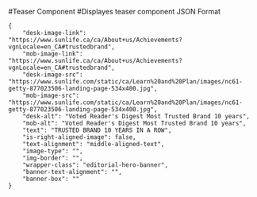 #Teaser Component
#Displayes teaser component
JSON Format
```
{
    "desk-image-link": "https://www.sunlife.ca/ca/About+us/Achievements?vgnLocale=en_CA#trustedbrand",
    "mob-image-link": "https://www.sunlife.ca/ca/About+us/Achievements?vgnLocale=en_CA#trustedbrand",
    "desk-image-src": "https://www.sunlife.com/static/ca/Learn%20and%20Plan/images/nc61-getty-877023506-landing-page-534x400.jpg",
    "mob-image-src": "https://www.sunlife.com/static/ca/Learn%20and%20Plan/images/nc61-getty-877023506-landing-page-534x400.jpg",
    "desk-alt": "Voted Reader's Digest Most Trusted Brand 10 years",
    "mob-alt": "Voted Reader's Digest Most Trusted Brand 10 years",
    "text": "TRUSTED BRAND 10 YEARS IN A ROW",
    "is-right-aligned-image": false,
    "text-alignment": "middle-aligned-text",
    "image-type": "",
    "img-border": "",
    "wrapper-class": "editorial-hero-banner",
    "banner-text-alignment": "",
    "banner-box": ""
}
```
<!-- "text-alignment": middle-aligned-text (if vertically middle aligned) / bottom-aligned-text (if text is placed below the image)-->
<!-- "image-type": "circular-image" (if circular image required. Else keep it blank) -->
<!-- "img-border": "round-border" (if border required. Else keep it blank) -->
<!-- "wrapper-class": "banner-section"/"editorial-hero-banner" (if banner, else keep it blank) -->
<!-- "banner-text-alignment": "text-left-align", "text-right-align", "text-center-align" -->
<!-- "banner-box": "white-box" (if box required. else keep blank) -->
<!-- when "wrapper-class": "banner-section"/ "editorial-hero-banner" then mark  "is-right-aligned-image": false-->

<!-- /static/ca/Learn%20and%20Plan/images/nc61-getty-877023506-landing-page-534x400.jpg" -->
